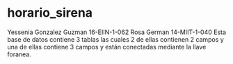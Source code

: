 # horario_sirena
 Yessenia Gonzalez  Guzman 16-EIIN-1-062  Rosa German 14-MIIT-1-040   Esta base de datos contiene 3 tablas las cuales 2 de ellas contienen 2 campos y una de ellas contiene 3 campos y están conectadas mediante la llave foranea. 
